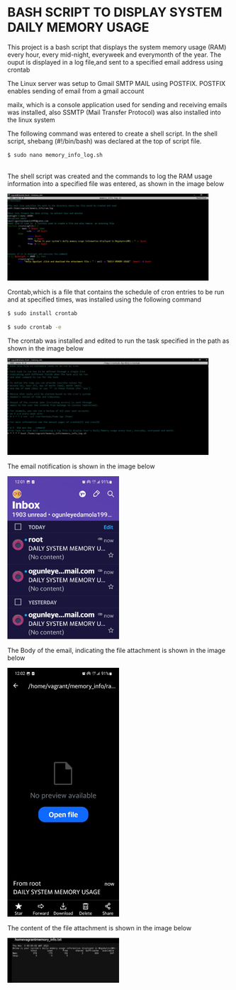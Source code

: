 <h1> BASH SCRIPT TO DISPLAY SYSTEM DAILY MEMORY USAGE </h1>

<p> This project is a bash script that displays the system memory usage (RAM) every hour, every mid-night, everyweek and everymonth of the year. The ouput is displayed in a log file,and sent to a specified email address using crontab</p>
  
<p> The Linux server was setup to Gmail SMTP MAIL using POSTFIX. POSTFIX enables sending of email from a gmail account</p>
<p> mailx, which is a console application used for sending and receiving emails was installed, also SSMTP (Mail Transfer Protocol) was also installed into the linux system</p>
<p> The following command was entered to create a shell script. In the shell script, shebang (#!/bin/bash) was declared at the top of script file.</p>
  
 ``` bash
 $ sudo nano memory_info_log.sh
  
 ```
<p>The shell script was created and the commands to log the RAM usage information into a specified file was entered, as shown in the image below</p>
<p><img src="https://github.com/ogunleye0720/Altschool-cloud-exercise/raw/main/ALT-SHELL-SCRIPT-ASSNMNT.JPG" height="10%" width="90%" /><p>
  
<p> Crontab,which is a file that contains the schedule of cron entries to be run and at specified times, was installed using the following command</p>

``` bash
$ sudo install crontab
```

``` bash
$ sudo crontab -e
```

<p>The crontab was installed and edited to run the task specified in the path as shown in the image below</p>
<p><img src="https://github.com/ogunleye0720/Altschool-cloud-exercise/raw/main/crontab-daily-memory-usage.JPG" height="10%" width="90%" /><p>
  
<p> The email notification is shown in the image below </p>
<p><img src="https://github.com/ogunleye0720/Altschool-cloud-exercise/raw/main/Yahoo Mail.jpg" height="5%" width="50%" /></p>

<p> The Body of the email, indicating the file attachment is shown in the image below </p>
<p><img src="https://github.com/ogunleye0720/Altschool-cloud-exercise/raw/main/Memory_Attachment.jpg" height="5%" width="50%" /></p>

<p> The content of the file attachment is shown in the image below </p>
<p><img src="https://github.com/ogunleye0720/Altschool-cloud-exercise/raw/main/RAM_Content.jpg" height="5%" width="50%" /></p>
